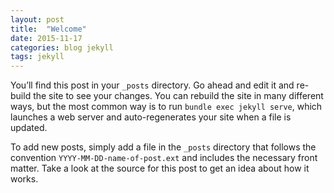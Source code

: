```yaml
---
layout: post
title:  "Welcome"
date: 2015-11-17
categories: blog jekyll 
tags: jekyll
---
```

You’ll find this post in your `_posts` directory. Go ahead and edit it and re-build the site to see your changes.
You can rebuild the site in many different ways, but the most common way is to run `bundle exec jekyll serve`,
which launches a web server and auto-regenerates your site when a file is updated.

To add new posts, simply add a file in the `_posts` directory that follows the convention `YYYY-MM-DD-name-of-post.ext`
and includes the necessary front matter. Take a look at the source for this post to get an idea about how it works.
